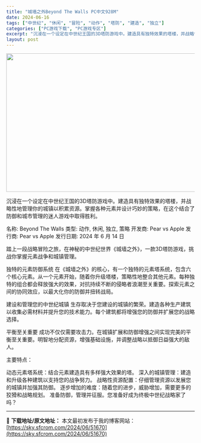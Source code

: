 ```yaml
---
title: "城墙之外Beyond The Walls PC中文928M"
date: 2024-06-16
tags: ["中世纪", "休闲", "冒险", "动作", "塔防", "建造", "独立"]
categories: ["PC游戏下载", "PC游戏专区"]
excerpt: "沉浸在一个设定在中世纪王国的3D塔防游戏中。建造具有独特效果的塔楼，并战略性地管理你的城镇以积累资源。掌握各种元素并设计巧妙的策略，在这个结合了防御和城市管理的迷人游戏中取得胜利。 名称: Beyond The Walls 类型: 动作, 休闲, 独立, 策略 开发商: Pear vs Apple &hellip;"
layout: post
---
```


<img class="aligncenter size-full wp-image-51671" src="https://sky.sfcrom.com/wp-content/uploads/2024/06/2024061602250888.webp" alt="" width="660" height="370" />

沉浸在一个设定在中世纪王国的3D塔防游戏中。建造具有独特效果的塔楼，并战略性地管理你的城镇以积累资源。掌握各种元素并设计巧妙的策略，在这个结合了防御和城市管理的迷人游戏中取得胜利。

名称: Beyond The Walls
类型: 动作, 休闲, 独立, 策略
开发商: Pear vs Apple
发行商: Pear vs Apple
发行日期: 2024 年 6 月 14 日

踏上一段战略冒险之旅，在神秘的中世纪世界《城墙之外》，一款3D塔防游戏，挑战你掌握元素战争和城镇管理。

独特的元素防御系统
在《城墙之外》的核心，有一个独特的元素塔系统，包含六个核心元素。从一个元素开始，随着你升级塔楼，策略性地整合其他元素。每种独特的组合都会释放强大的效果，对抗持续不断的侵略者浪潮至关重要。探索元素之间的协同效应，以最大化你的防御并扭转战局。

建设和管理您的中世纪城镇
生存取决于您建设的城镇的繁荣。建造各种生产建筑以收集必需材料并提升您的技术能力。每个建筑都将增强您的防御并扩展您的战略选择。

平衡至关重要
成功不仅仅需要攻击力。在城镇扩展和防御增强之间实现完美的平衡至关重要。明智地分配资源，增强基础设施，并调整战略以抵御日益强大的敌人。

主要特点：

动态元素塔系统：结合元素建造具有多样强大效果的塔。
深入的城镇管理：建造和升级各种建筑以支持您的战争努力。
战略性资源配置：仔细管理资源以发展您的城镇并加强其防御。
逐步增加的难度：随着您的进步，威胁增加，需要更多的狡猾和战略规划。
准备防御，管理并征服。您准备好成为终极中世纪战略家了吗？

---
📖 **下载地址/原文地址：** 本文最初发布于我的博客网站：[https://sky.sfcrom.com/2024/06/51670](https://sky.sfcrom.com/2024/06/51670)
